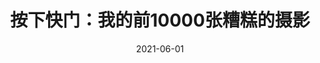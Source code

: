 ---
# author: ["Yufan Zhang", "Junkai Man", "Peng Sun"]
title: "按下快门：我的前10000张糟糕的摄影"
date: "2021-06-01"
aliases: "10000photos"
categories: ["Photography"]
draft: false
cover:
    image: "project/images/R-AlphaFold.jpg"
    # can also paste direct link from external site
    # ex. https://i.ibb.co/K0HVPBd/paper-mod-profilemode.png
    alt: "MF-Net"
    caption: "<text>"
    relative: false # To use relative path for cover image, used in hugo Page-bundles

# description: "Sample article showcasing basic Markdown syntax and formatting for HTML elements."
# tags: ["markdown", "css", "html", "themes"]
# categories: ["themes", "syntax"]
# series: ["Themes Guide"]
# aliases: ["migrate-from-jekyl"]
# ShowToc: true
# TocOpen: true
---